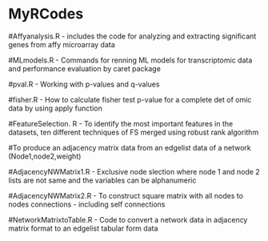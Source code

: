 # MyRCodes
#Affyanalysis.R - includes the code for analyzing and extracting significant genes from affy microarray data

#MLmodels.R - Commands for renning ML models for transcriptomic data and performance evaluation by caret package

#pval.R - Working with p-values and q-values

#fisher.R - How to calculate fisher test p-value for a complete det of omic data by using apply function

#FeatureSelection. R - To identify the most important features in the datasets, ten different techniques of FS merged using robust rank algorithm

#To produce an adjacency matrix data from an edgelist data of a network (Node1,node2,weight)

#AdjacencyNWMatrix1.R - Exclusive node slection where node 1 and node 2 lists are not same and the variables can be alphanumeric

#AdjacencyNWMatrix2.R - To construct square matrix with all nodes to nodes connections - including self connections

#NetworkMatrixtoTable.R - Code to convert a network data in adjacency matrix format to an edgelist tabular form data
